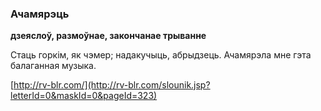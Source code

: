 ### Ачамярэць
**дзеяслоў, размоўнае, закончанае трыванне**

Стаць горкім, як чэмер; надакучыць, абрыдзець. Ачамярэла мне гэта балаганная музыка.

<a rel="author">[http://rv-blr.com/](http://rv-blr.com/slounik.jsp?letterId=0&maskId=0&pageId=323)</a>
